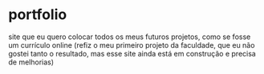# portfolio
site que eu quero colocar todos os meus futuros projetos, como se fosse um currículo online (refiz o meu primeiro projeto da faculdade, que eu não gostei tanto o resultado, mas esse site ainda está em construção e precisa de melhorias)
